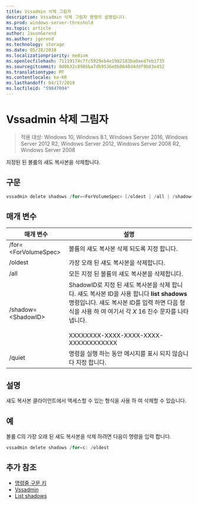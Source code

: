```yaml
---
title: Vssadmin 삭제 그림자
description: Vssadmin 삭제 그림자 명령의 설명입니다.
ms.prod: windows-server-threshold
ms.topic: article
author: JasonGerend
ms.author: jgerend
ms.technology: storage
ms.date: 05/18/2018
ms.localizationpriority: medium
ms.openlocfilehash: 71119174c7fc5929eb4e1982183ba0aed7eb1735
ms.sourcegitcommit: 0d0b32c8986ba7db9536e0b8648d4ddf9b03e452
ms.translationtype: MT
ms.contentlocale: ko-KR
ms.lasthandoff: 04/17/2019
ms.locfileid: "59847094"
---
```

# <a name="vssadmin-delete-shadows"></a>Vssadmin 삭제 그림자

>적용 대상: Windows 10, Windows 8.1, Windows Server 2016, Windows Server 2012 R2, Windows Server 2012, Windows Server 2008 R2, Windows Server 2008

지정된 된 볼륨의 섀도 복사본을 삭제합니다.

## <a name="syntax"></a>구문

```PowerShell
vssadmin delete shadows /for=<ForVolumeSpec> [/oldest | /all | /shadow=<ShadowID>] [/quiet]
```

## <a name="parameters"></a>매개 변수

|매개 변수|설명|
|---|---|
|/for=\<ForVolumeSpec>|볼륨의 섀도 복사본 삭제 되도록 지정 합니다.|
|/oldest|가장 오래 된 섀도 복사본을 삭제합니다.|
|/all|모든 지정 된 볼륨의 섀도 복사본을 삭제합니다.|
|/shadow=\<ShadowID>|ShadowID로 지정 된 섀도 복사본을 삭제 합니다. 섀도 복사본 ID을 사용 합니다 **list shadows** 명령입니다. 섀도 복사본 ID를 입력 하면 다음 형식을 사용 하 여 여기서 각 *X* 16 진수 문자를 나타냅니다.<br><br>XXXXXXXX-XXXX-XXXX-XXXX-XXXXXXXXXXXX|
|/quiet|명령을 실행 하는 동안 메시지를 표시 되지 않습니다 지정 합니다.|

## <a name="remarks"></a>설명

섀도 복사본 클라이언트에서 액세스할 수 있는 형식을 사용 하 여 삭제할 수 있습니다.

## <a name="examples"></a>예

볼륨 C의 가장 오래 된 섀도 복사본을 삭제 하려면 다음이 명령을 입력 합니다.

```PowerShell
vssadmin delete shadows /for=c: /oldest
```

## <a name="additional-references"></a>추가 참조

* [명령줄 구문 키](https://docs.microsoft.com/previous-versions/windows/it-pro/windows-server-2012-r2-and-2012/cc771080(v%3dws.11))
* [Vssadmin](vssadmin.md)
* [List shadows](vssadmin-list-shadows.md)
